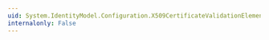 ```yaml
---
uid: System.IdentityModel.Configuration.X509CertificateValidationElement.CertificateValidationMode
internalonly: False
---
```

